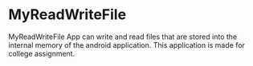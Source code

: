 # MyReadWriteFile
MyReadWriteFile App can write and read files that are stored into the internal memory of the android application. This application is made for college assignment.
